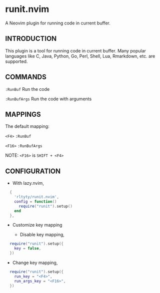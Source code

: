 # runit.nvim
A Neovim plugin for running code in current buffer.

## INTRODUCTION

This plugin is a tool for running code in current buffer. Many popular
languages like C, Java, Python, Go, Perl, Shell, Lua, Rmarkdown, etc. are
supported.

## COMMANDS

  `:RunBuf`                 Run the code

  `:RunBufArgs`             Run the code with arguments

## MAPPINGS

The default mapping:

  `<F4>`                    `:RunBuf`

  `<F16>`                   `:RunBufArgs`

NOTE: `<F16>` is `SHIFT + <F4>`

## CONFIGURATION

- With lazy.nvim,

```lua
  {
    'rltyty/runit.nvim',
    config = function()
      require("runit").setup()
    end
  },
```

- Customize key mapping

  - Disable key mapping,

```lua
  require("runit").setup({
    key = false,
  })
```

  - Change key mapping,

```lua
  require("runit").setup({
    run_key = "<F4>",
    run_args_key = "<F16>",
  })
```

